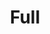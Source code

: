 ---
title: "Full"
url: /ciudad-autonoma-de-buenos-aires/full-avenida-general-mosconi/
shop: Lebensmittel
---